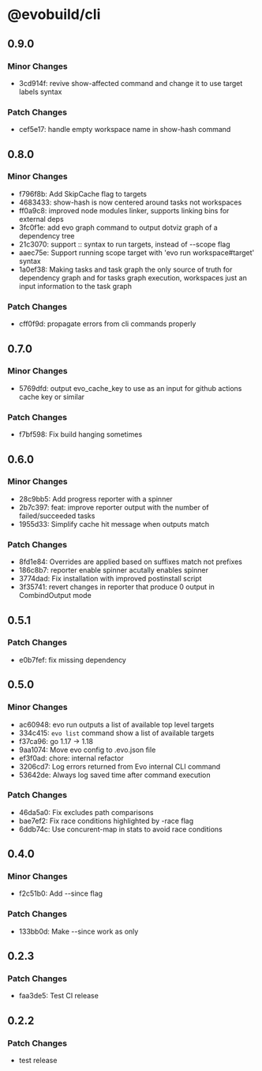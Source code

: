 # @evobuild/cli

## 0.9.0

### Minor Changes

- 3cd914f: revive show-affected command and change it to use target labels syntax

### Patch Changes

- cef5e17: handle empty workspace name in show-hash command

## 0.8.0

### Minor Changes

- f796f8b: Add SkipCache flag to targets
- 4683433: show-hash is now centered around tasks not workspaces
- ff0a9c8: improved node modules linker, supports linking bins for external deps
- 3fc0f1e: add evo graph command to output dotviz graph of a dependency tree
- 21c3070: support :: syntax to run targets, instead of --scope flag
- aaec75e: Support running scope target with 'evo run workspace#target' syntax
- 1a0ef38: Making tasks and task graph the only source of truth for dependency graph and for tasks graph execution, workspaces just an input information to the task graph

### Patch Changes

- cff0f9d: propagate errors from cli commands properly

## 0.7.0

### Minor Changes

- 5769dfd: output evo_cache_key to use as an input for github actions cache key or similar

### Patch Changes

- f7bf598: Fix build hanging sometimes

## 0.6.0

### Minor Changes

- 28c9bb5: Add progress reporter with a spinner
- 2b7c397: feat: improve reporter output with the number of failed/succeeded tasks
- 1955d33: Simplify cache hit message when outputs match

### Patch Changes

- 8fd1e84: Overrides are applied based on suffixes match not prefixes
- 186c8b7: reporter enable spinner acutally enables spinner
- 3774dad: Fix installation with improved postinstall script
- 3f35741: revert changes in reporter that produce 0 output in CombindOutput mode

## 0.5.1

### Patch Changes

- e0b7fef: fix missing dependency

## 0.5.0

### Minor Changes

- ac60948: evo run outputs a list of available top level targets
- 334c415: `evo list` command show a list of available targets
- f37ca96: go 1.17 -> 1.18
- 9aa1074: Move evo config to .evo.json file
- ef3f0ad: chore: internal refactor
- 3206cd7: Log errors returned from Evo internal CLI command
- 53642de: Always log saved time after command execution

### Patch Changes

- 46da5a0: Fix excludes path comparisons
- bae7ef2: Fix race conditions highlighted by -race flag
- 6ddb74c: Use concurent-map in stats to avoid race conditions

## 0.4.0

### Minor Changes

- f2c51b0: Add --since flag

### Patch Changes

- 133bb0d: Make --since work as only

## 0.2.3

### Patch Changes

- faa3de5: Test CI release

## 0.2.2

### Patch Changes

- test release
